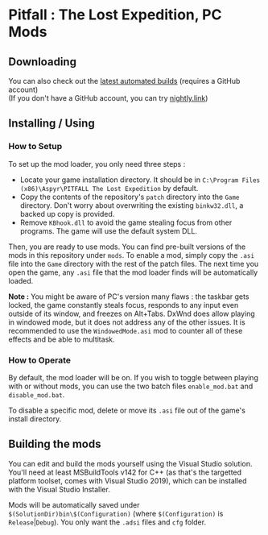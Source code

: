 # Pitfall : The Lost Expedition, PC Mods

## Downloading

You can also check out the [latest automated builds](/../../../../actions/workflows/build-mods.yml?query=event%3Apush+is%3Asuccess+branch%3Amaster) (requires a GitHub account)\
(If you don't have a GitHub account, you can try [nightly.link](https://nightly.link/DaveUltra/ptle/workflows/build-mods/master))

## Installing / Using

### How to Setup

To set up the mod loader, you only need three steps :

- Locate your game installation directory. It should be in `C:\Program Files (x86)\Aspyr\PITFALL The Lost Expedition` by default.
- Copy the contents of the repository's `patch` directory into the `Game` directory. Don't worry about overwriting the existing `binkw32.dll`, a backed up copy is provided.
- Remove `KBhook.dll` to avoid the game stealing focus from other programs. The game will use the default system DLL.

Then, you are ready to use mods. You can find pre-built versions of the mods in this repository under `mods`. To enable a mod, simply copy the `.asi` file into the `Game` directory with the rest of the patch files. The next time you open the game, any `.asi` file that the mod loader finds will be automatically loaded.

**Note :** You might be aware of PC's version many flaws : the taskbar gets locked, the game constantly steals focus, responds to any input even outside of its window, and freezes on Alt+Tabs. DxWnd does allow playing in windowed mode, but it does not address any of the other issues. It is recommended to use the `WindowedMode.asi` mod to counter all of these effects and be able to multitask.

### How to Operate

By default, the mod loader will be on. If you wish to toggle between playing with or without mods, you can use the two batch files `enable_mod.bat` and `disable_mod.bat`.

To disable a specific mod, delete or move its `.asi` file out of the game's install directory.

## Building the mods

You can edit and build the mods yourself using the Visual Studio solution. You'll need at least MSBuildTools v142 for C++ (as that's the targetted platform toolset, comes with Visual Studio 2019), which can be installed with the Visual Studio Installer.

Mods will be automatically saved under `$(SolutionDir)bin\$(Configuration)` (where `$(Configuration)` is `Release`|`Debug`). You only want the `.adsi` files and `cfg` folder.
